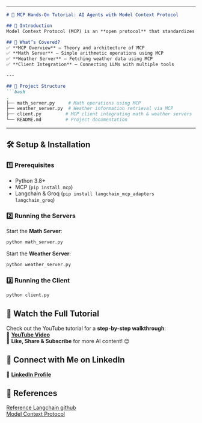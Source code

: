 
---

```md
# 🚀 MCP Hands-On Tutorial: AI Agents with Model Context Protocol

## 📌 Introduction  
Model Context Protocol (MCP) is an **open protocol** that standardizes how applications provide context to **LLMs (Large Language Models)**. This project demonstrates how to use MCP to build AI-powered agents that integrate with real-world tools.

## 📖 What’s Covered?  
✅ **MCP Overview** – Theory and architecture of MCP  
✅ **Math Server** – Simple arithmetic operations using MCP  
✅ **Weather Server** – Fetching weather data using MCP  
✅ **Client Integration** – Connecting LLMs with multiple tools  

---

## 📂 Project Structure  
```bash
.
├── math_server.py     # Math operations using MCP
├── weather_server.py  # Weather information retrieval via MCP
├── client.py         # MCP client integrating math & weather servers
└── README.md         # Project documentation
```

---

## 🛠 Setup & Installation  

### **1️⃣ Prerequisites**  
- Python 3.8+  
- MCP (`pip install mcp`)  
- Langchain & Groq (`pip install langchain_mcp_adapters langchain_groq`)  

### **2️⃣ Running the Servers**  
Start the **Math Server**:  
```bash
python math_server.py
```  
Start the **Weather Server**:  
```bash
python weather_server.py
```  

### **3️⃣ Running the Client**  
```bash
python client.py
```  

## 🎥 Watch the Full Tutorial  
Check out the YouTube tutorial for a **step-by-step walkthrough**:  
🔗 **[YouTube Video](https://youtu.be/sjEpclCirvI)**  
📌 **Like, Share & Subscribe** for more AI content! 😊  

## 💼 Connect with Me on LinkedIn  
🔗 **[LinkedIn Profile](https://www.linkedin.com/in/sainath-pawar/)**  

## 🚀 References
[Reference Langchain github](https://github.com/langchain-ai/langchain-mcp-adapters)  
[Model Context Protocol](https://modelcontextprotocol.io/introduction)



